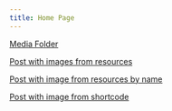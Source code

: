 ```yaml
---
title: Home Page
---
```


[Media Folder][1]  

[Post with images from resources][2]  

[Post with image from resources by name][3]

[Post with image from shortcode][4]


  [1]: /media/  
  [2]: /posts/image-resources/
  [3]: /posts/image-resize-by-name/
  [4]: /posts/image-resize-using-shortcode/
